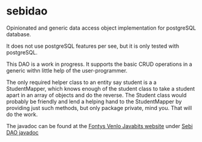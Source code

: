 # sebidao
Opinionated and generic data access object implementation for postgreSQL database.

It does not use postgreSQL features per see, but it is only tested with postgreSQL.

This DAO is a work in progress.
It supports the basic CRUD operations in a generic withn little help
of the user-programmer.

The only required helper class to an entity say student is a a StudentMapper,
which knows enough of the student class to take a student apart in an array
of objects and do the reverse. The Student class would probably be friendly and lend a helping hand to the StudentMapper by providing just such methods, but only package private, mind you. That will do the work.

The javadoc can be found at the [Fontys Venlo Javabits website](https://javabits.fontysvenlo.org/) under 
[Sebi DAO javadoc](https://javabits.fontysvenlo.org/sebidao/apidocs/index.html)
